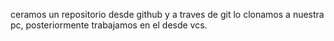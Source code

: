 ceramos un repositorio desde github y a traves de git lo clonamos a nuestra pc, posteriormente trabajamos en el desde vcs.
